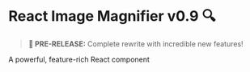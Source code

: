 # React Image Magnifier v0.9 🔍

> **🚀 PRE-RELEASE:** Complete rewrite with incredible new features!

A powerful, feature-rich React component 